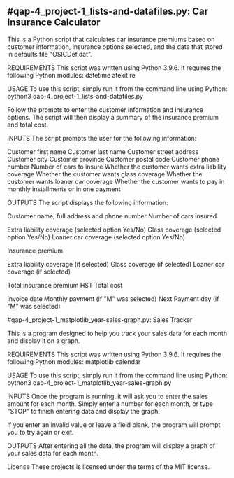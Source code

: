 <h2>#qap-4_project-1_lists-and-datafiles.py: Car Insurance Calculator</h2>

This is a Python script that calculates car insurance premiums based on customer information, insurance options selected, and the data that stored in defaults file "OSICDef.dat".

REQUIREMENTS
This script was written using Python 3.9.6. It requires the following Python modules:
  datetime
  atexit
  re

USAGE
To use this script, simply run it from the command line using Python:
  python3 qap-4_project-1_lists-and-datafiles.py

Follow the prompts to enter the customer information and insurance options. The script will then display a summary of the insurance premium and total cost.

INPUTS
The script prompts the user for the following information:

  Customer first name
  Customer last name
  Customer street address
  Customer city
  Customer province
  Customer postal code
  Customer phone number
  Number of cars to insure
  Whether the customer wants extra liability coverage
  Whether the customer wants glass coverage
  Whether the customer wants loaner car coverage
  Whether the customer wants to pay in monthly installments or in one payment

OUTPUTS
The script displays the following information:

  Customer name, full address and phone number
  Number of cars insured

  Extra liability coverage (selected option Yes/No)
  Glass coverage (selected option Yes/No)
  Loaner car coverage (selected option Yes/No)

  Insurance premium

  Extra liability coverage (if selected)
  Glass coverage (if selected)
  Loaner car coverage (if selected)

  Total insurance premium
  HST
  Total cost

  Invoice date
  Monthly payment (if "M" was selected)
  Next Payment day (if "M" was selected)


#qap-4_project-1_matplotlib_year-sales-graph.py: Sales Tracker

This is a program designed to help you track your sales data for each month and display it on a graph.

REQUIREMENTS
This script was written using Python 3.9.6. It requires the following Python modules:
  matplotlib
  calendar
  
USAGE
To use this script, simply run it from the command line using Python:
  python3 qap-4_project-1_matplotlib_year-sales-graph.py

INPUTS
Once the program is running, it will ask you to enter the sales amount for each month. Simply enter a number for each month, or type "STOP" to finish entering data and display the graph.

If you enter an invalid value or leave a field blank, the program will prompt you to try again or exit.

OUTPUTS
After entering all the data, the program will display a graph of your sales data for each month.


License
These projects is licensed under the terms of the MIT license. 

